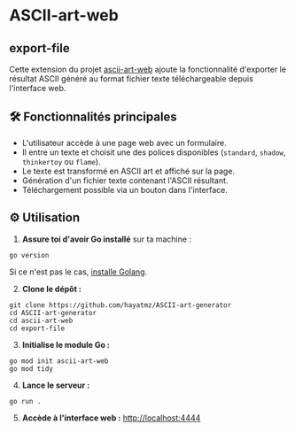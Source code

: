 # ASCII-art-web
## export-file
Cette extension du projet [ascii-art-web](https://github.com/hayatmz/ASCII-art-generator/tree/main/ascii-art-web) ajoute la fonctionnalité d'exporter le résultat ASCII généré au format fichier texte téléchargeable depuis l'interface web.

## 🛠️ Fonctionnalités principales

- L'utilisateur accède à une page web avec un formulaire.
- Il entre un texte et choisit une des polices disponibles (```standard```, ```shadow```, ```thinkertoy``` ou ```flame```).
- Le texte est transformé en ASCII art et affiché sur la page.
- Génération d'un fichier texte contenant l'ASCII résultant.
- Téléchargement possible via un bouton dans l'interface.

## ⚙️ Utilisation

1. **Assure toi d'avoir Go installé** sur ta machine :<br>
```
go version
```
Si ce n'est pas le cas, [installe Golang](https://go.dev/doc/install).

2. **Clone le dépôt :**<br>
```
git clone https://github.com/hayatmz/ASCII-art-generator
cd ASCII-art-generator
cd ascii-art-web
cd export-file
```

3. **Initialise le module Go :**<br>
```
go mod init ascii-art-web
go mod tidy
```

4. **Lance le serveur :**
```
go run .
```

5. **Accède à l'interface web :**
[http://localhost:4444](http://localhost:4444)
